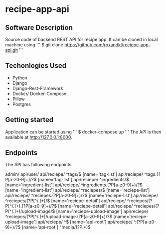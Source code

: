 # recipe-app-api

## Software Description
Source code of backend REST API for recipe app. It can be cloned in local machine using
'''
$ git clone https://github.com/roxandkl/reciepe-app-api.git
''' 

## Techonlogies Used
* Python
* Django
* Django-Rest-Framework
* Docker/ Docker-Compose
* Pillow
* Postgres

## Getting started
Application can be started using 
'''
$ docker-compose up
'''
The API is then available at http://127.0.0.1:8000.

## Endpoints
The API has following endpoints

admin/
api/user/
api/reciepe/ ^tags/$ [name='tag-list']
api/reciepe/ ^tags\.(?P<format>[a-z0-9]+)/?$ [name='tag-list']
api/reciepe/ ^ingredients/$ [name='ingredient-list']
api/reciepe/ ^ingredients\.(?P<format>[a-z0-9]+)/?$ [name='ingredient-list']
api/reciepe/ ^reciepes/$ [name='reciepe-list']
api/reciepe/ ^reciepes\.(?P<format>[a-z0-9]+)/?$ [name='reciepe-list']
api/reciepe/ ^reciepes/(?P<pk>[^/.]+)/$ [name='reciepe-detail']
api/reciepe/ ^reciepes/(?P<pk>[^/.]+)\.(?P<format>[a-z0-9]+)/?$ [name='reciepe-detail']
api/reciepe/ ^reciepes/(?P<pk>[^/.]+)/upload-image/$ [name='reciepe-upload-image']
api/reciepe/ ^reciepes/(?P<pk>[^/.]+)/upload-image\.(?P<format>[a-z0-9]+)/?$ [name='reciepe-upload-image']
api/reciepe/ ^$ [name='api-root']
api/reciepe/ ^\.(?P<format>[a-z0-9]+)/?$ [name='api-root']
^media/(?P<path>.*)$